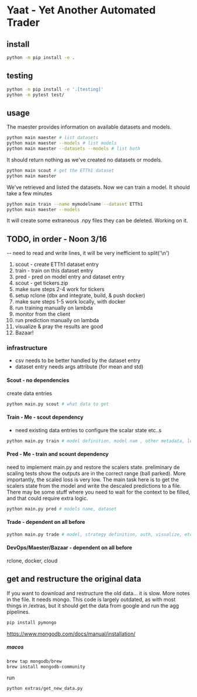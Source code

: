 # Yaat - Yet Another Automated Trader
## install
```sh
python -m pip install -e . 
```

## testing
```sh
python -m pip install -e '.[testing]'
python -m pytest test/ 
```

## usage

The maester provides information on available datasets and models.
```sh
python main maester # list datasets
python main maester --models # list models
python main maester --datasets --models # list both
```

It should return nothing as we've created no datasets or models.

```sh
python main scout # get the ETTh1 dataset
python main maester
```

We've retrieved and listed the datasets. Now we can train a model.
It should take a few minutes

```sh
python main train --name mymodelname --dataset ETTh1
python main maester --models
```

It will create some extraneous .npy files they can be deleted. Working on it.

## TODO, in order - Noon 3/16

-- need to read and write lines, it will be very inefficient to split('\n')

1. scout - create ETTh1 dataset entry
2. train - train on this dataset entry
3. pred - pred on model entry and dataset entry
4. scout - get tickers.zip
5. make sure steps 2-4 work for tickers
6. setup rclone (dbx and integrate, build, & push docker)
7. make sure steps 1-5 work locally, with docker
8. run training manually on lambda
10. monitor from the client
11. run prediction manually on lambda
12. visualize & pray the results are good
13. Bazaar!

### infrastructure

- csv needs to be better handled by the dataset entry
- dataset entry needs args attribute (for mean and std)

#### Scout - no dependencies
create data entries
```sh
python main.py scout # what data to get
```

#### Train - Me - scout dependency
- need existing data entries to configure the scalar state etc..s
```sh
python main.py train # model definition, model nam , other metadata, local or remote, dataset, etc
```

#### Pred - Me - train and scount dependency
need to implement main.py and restore the scalers state. preliminary de scaling tests show the outputs are in the correct range (ball parked). More importantly, the scaled loss is very low. The main task here is to get the scalers state from the model and write the descaled predictions to a file.
There may be some stuff where you need to wait for the context to be filled, and that could require extra logic.
```sh
python main.py pred # models name, dataset
```

#### Trade - dependent on all before
```sh
python main.py trade # model, strategy definition, auth, visualize, etc 
```

#### DevOps/Maester/Bazaar - dependent on all before
rclone, docker, cloud

## get and restructure the original data
If you want to download and restructure the old data... it is slow.
More notes in the file. It needs mongo. This code is largely outdated,
as with most things in /extras, but it should get the data from google
and run the agg pipelines.
```sh
pip install pymongo
```
https://www.mongodb.com/docs/manual/installation/
##### macos

```sh
brew tap mongodb/brew
brew install mongodb-community
```

run
```sh
python extras/get_new_data.py
```
